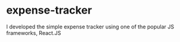 # expense-tracker
I developed the simple expense tracker using one of the popular JS frameworks, React.JS
